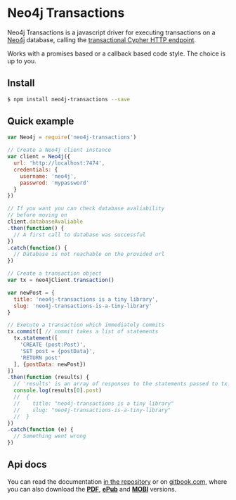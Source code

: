 # Neo4j Transactions

Neo4j Transactions is a javascript driver for executing transactions on a [Neo4j](http://neo4j.com/) database, calling the [transactional Cypher HTTP endpoint](http://neo4j.com/docs/stable/rest-api-transactional.html).

Works with a promises based or a callback based code style. The choice is up to you.

## Install
```bash
$ npm install neo4j-transactions --save
```

## Quick example
```javascript
var Neo4j = require('neo4j-transactions')

// Create a Neo4j client instance
var client = Neo4j({
  url: 'http://localhost:7474',
  credentials: {
    username: 'neo4j',
    passwrod: 'mypassword'
  }
})

// If you want you can check database avaliability
// before moving on
client.databaseAvaliable
.then(function() {
  // A first call to database was successful
})
.catch(function() {
  // Database is not reachable on the provided url
})

// Create a transaction object
var tx = neo4jClient.transaction()

var newPost = {
  title: 'neo4j-transactions is a tiny library',
  slug: 'neo4j-transactions-is-a-tiny-library'
}

// Execute a transaction which immediately commits
tx.commit([ // commit takes a list of statements
  tx.statement([
    'CREATE (post:Post)',
    'SET post = {postData}',
    'RETURN post'
  ], {postData: newPost})
])
.then(function (results) {
  // 'results' is an array of responses to the statements passed to tx.commit
  console.log(results[0].post)
  //  {
  //    title: "neo4j-transactions is a tiny library"
  //    slug: "neo4j-transactions-is-a-tiny-library"
  //  }
})
.catch(function (e) {
  // Something went wrong
})
```

## Api docs
You can read the documentation [in the repository](https://github.com/gtriggiano/neo4j-transactions/tree/master/docs) or on [gitbook.com](https://www.gitbook.com/book/gtriggiano/neo4j-transactions/details), where you can also download the [**PDF**](https://www.gitbook.com/download/pdf/book/gtriggiano/neo4j-transactions), [**ePub**](https://www.gitbook.com/download/epub/book/gtriggiano/neo4j-transactions) and [**MOBI**](https://www.gitbook.com/download/mobi/book/gtriggiano/neo4j-transactions) versions.